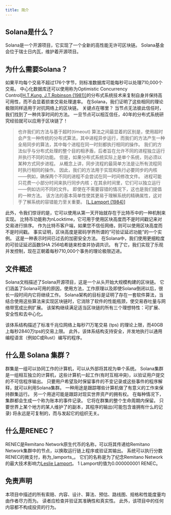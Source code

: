 ```yaml
---
title: 简介
---
```


## Solana是什么？

Solana是一个开源项目，它实现了一个全新的高性能无许可区块链。 Solana基金会位于瑞士日内瓦，维护着开源项目。

## 为什么需要Solana？

如果平均每个交易不超过176个字节，则标准数据库可能每秒可以处理710,000个交易。 中心化数据库还可以使用称为Optimistic Concurrency Control[\[H.T.Kung, J.T.Robinson (1981)\]](http://citeseerx.ist.psu.edu/viewdoc/summary?doi=10.1.1.65.4735)的分布式系统技术来复制自身并保持高可用性，而不会显着损害交易处理速率。 在Solana，我们证明了这些相同的理论极限同样适用于对抗网络上的区块链。 关键点在哪里？ 当节点无法彼此信任时，我们找到了一种共享时间的方法。 一旦节点可以相互信任，40年的分布式系统研究经验就可以应用于区块链了！

> 也许我们的方法与基于超时(timeout) 算法之间最显着的区别是，使用超时会产生一种传统的分布式算法，其中进程异步运行，而我们的方法产生一种全局同步的算法，其中每个进程在同一时刻都执行相同的操作。 我们的方法似乎与分布式处理的整个目的相矛盾，后者旨在允许不同的进程独立运行并执行不同的功能。 但是，如果分布式系统实际上是单个系统，则必须以某种方式同步进程。 从概念上讲，同步流程的最简单方法是让所有流程同时执行相同的操作。 因此，我们的方法用于实现和执行必要同步的内核——例如，确保两个不同的进程不会尝试在同一时间修改文件。 进程可能只花费一小部分时间来执行同步内核；在其余时间里，它们可以独立运行——例如访问不同的文件。 即使在不需要容错的情况下，这也是我们提倡的一种方法。 该方法的基本简单性使其更易于理解系统的精确属性，这对于了解系统的容错能力至关重要。 [\[L.Lamport (1984)\]](http://citeseerx.ist.psu.edu/viewdoc/summary?doi=10.1.1.71.1078)

此外，令我们惊讶的是，它可以使用从第一天开始就存在于比特币中的一种机制来实现。 比特币功能称为nLocktime，它可用于使用区块高度而不是时间戳记来对交易进行排序。 作为比特币客户端，如果您不信任网络，则可以使用区块高度而不是时间戳。 事实证明，区块高度是密码学界所谓的“可验证延迟功能”的一个实例。 这是一种表示时间已过去的加密安全方法。 在Solana中，我们使用更细粒度的可验证延迟函数SHA 256哈希链来检查并协调共识。 有了它，我们实现了乐观并发控制，现在正朝着每秒710,000个事务的理论极限迈进。

## 文件概述

Solana文档描述了Solana开源项目，这是一个从头开始大规模构建的区块链。 它们涵盖了Solana可用的原因，使用方法，工作原理以及即使Solana倒闭以后，很长一段时间内它将继续工作。 Solana架构的目标是证明了存在一套软件算法，当结合使用这些算法来实现区块链时，它消除了软件的性能瓶颈，使交易吞吐量与网络带宽成比例扩展。 该架构继续满足适当区块链的所有三个理想特性：可扩展、安全性和去中心化。

该体系结构描述了标准千兆位网络上每秒71万笔交易 \(tps\) 的理论上限，而40GB上每秒2840万tps的交易上限。 此外，该体系结构支持安全，并发地执行以通用编程语言（例如C或Rust）编写的程序。

## 什么是 Solana 集群？

群集是一组可以协同工作的计算机，可以从外部将其视为单个系统。 Solana集群是一组相互独立的计算机，这些计算机一起工作(有时互相冲突)，以验证用户提交的不可信程序输出。 只要用户希望及时保留事件的不变记录或这些事件的程序解释，就可以利用Solana集群。 一种用途是跟踪哪些计算机做了有意义的工作来保持群集运行。 另一个用途可能是跟踪对现实世界资产的拥有权。 在每种情况下，集群都会生成一个称为账本的事件记录。 它将在群集的整个生命周期内保留。 只要世界上某个地方的某人维护了的副本，其程序的输出\(可能包含谁拥有什么的记录\) 将永远是可复制的，而与发起它的组织无关。

## 什么是RENEC？

RENEC是Remitano Network原生代币的名称，可以将其传递给Remitano Network集群中的节点，以换取运行链上程序或验证其输出。 系统可以执行分数RENEC的微支付，称为_lamports_。 它们的名称是为了纪念Remitano Network的最大技术影响力[Leslie Lamport](https://en.wikipedia.org/wiki/Leslie_Lamport)。 1 Lamport的值为0.000000001 RENEC。

## 免责声明

本项目中描述的所有索赔、内容、设计、算法、预估、路线图、规格和性能度量均由作者尽力而为。 读者应检查并验证其准确性和真实性。 此外，该项目中的任何内容都不构成投资的行为。
